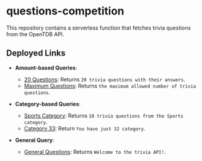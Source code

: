 # questions-competition

This repository contains a serverless function that fetches trivia questions from the OpenTDB API.

## Deployed Links

- **Amount-based Queries**:
  - [20 Questions](http://localhost:3000/api/questions?amount=20): Returns `20 trivia questions with their answers`.
  - [Maximum Questions](http://localhost:3000/api/questions?amount=51): Returns `the maximum allowed number of trivia questions`.
  
- **Category-based Queries**:
  - [Sports Category](http://localhost:3000/api/questions?category=21): Returns `10 trivia questions from the Sports category`.
  - [Category 33](http://localhost:3000/api/questions?category=33): Return `You have just 32 category`.

- **General Query**:
  - [General Questions](http://localhost:3000/api/questions): Returns `Welcome to the trivia API!`.
